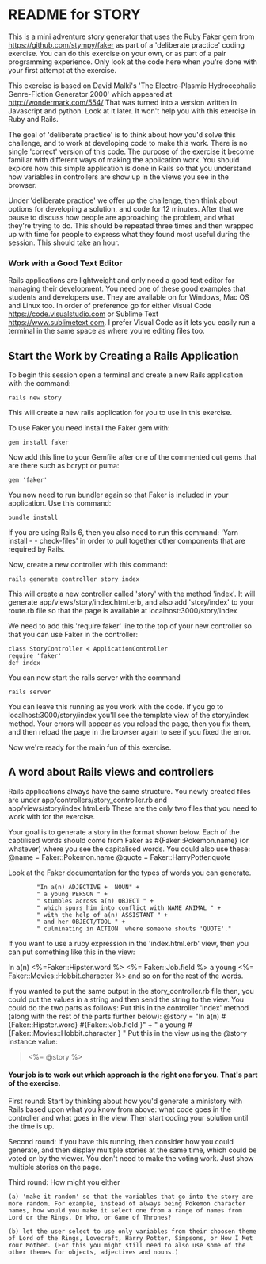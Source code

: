 # README for STORY

This is a mini adventure story generator that uses the Ruby Faker gem from https://github.com/stympy/faker as part of a 'deliberate practice' coding exercise. You can do this exercise on your own, or as part of a pair programming experience. Only look at the code here when you're done with your first attempt at the exercise. 

This exercise is based on David Malki's 'The Electro-Plasmic Hydrocephalic Genre-Fiction Generator 2000' which appeared at http://wondermark.com/554/ That was turned into a version written in Javascript and python.  Look at it later. It won't help you with this exercise in Ruby and Rails.

The goal of 'deliberate practice' is to think about how you'd solve this challenge, and to work at developing code to make this work. There is no single 'correct' version of this code. The purpose of the exercise it become familiar with different ways of making the application work. You should explore how this simple application is done in Rails so that you understand how variables in controllers are show up in the views you see in the browser.

Under 'deliberate practice' we offer up the challenge, then think about options for developing a solution, and code for 12 minutes. After that we pause to discuss how people are approaching the problem, and what they're trying to do. This should be repeated three times and then wrapped up with time for people to express what they found most useful during the session. This should take an hour.

### Work with a Good Text Editor
Rails applications are lightweight and only need a good text editor for managing their development. You need one of these good examples that students and developers use. They are available on for Windows, Mac OS and Linux too. In order of preference go for either Visual Code https://code.visualstudio.com or Sublime Text https://www.sublimetext.com. I prefer Visual Code as it lets you easily run a terminal in the same space as where you're editing files too.  

## Start the Work by Creating a Rails Application 

To begin this session open a terminal and create a new Rails application with the command:

    rails new story

This will create a new rails application for you to use in this exercise.

To use Faker you need install the Faker gem with:
    
    gem install faker

Now add this line to your Gemfile after one of the commented out gems that are there such as bcrypt or puma:
    
    gem 'faker' 

You now need to run bundler again so that Faker is included in your application. Use this command:

    bundle install

If you are using Rails 6, then you also need to run this command: 'Yarn install - - check-files' in order to pull together other components that are required by Rails.

Now, create a new controller with this command:

    rails generate controller story index

This will create a new controller called 'story' with the method 'index'. It will generate app/views/story/index.html.erb, and also add 'story/index' to your route.rb file so that the page is available at localhost:3000/story/index

We need to add this 'require faker' line to the top of your new controller so that you can use Faker in the controller:
    
    class StoryController < ApplicationController
    require 'faker'
    def index 

You can now start the rails server with the command 

    rails server

You can leave this running as you work with the code. If you go to localhost:3000/story/index you'll see the template view of the story/index method. Your errors will appear as you reload the page, then you fix them, and then reload the page in the browser again to see if you fixed the error.

Now we're ready for the main fun of this exercise.

## A word about Rails views and controllers

Rails applications always have the same structure. You newly created files are under app/controllers/story_controller.rb and app/views/story/index.html.erb These are the only two files that you need to work with for the exercise.

Your goal is to generate a story in the format shown below. Each of the captilised words should come from Faker as #{Faker::Pokemon.name} (or whatever) where you see the capitalised words. You could also use these:
    @name = Faker::Pokemon.name
    @quote = Faker::HarryPotter.quote

Look at the Faker <a href="https://github.com/faker-ruby/faker#generators" target="_blank">documentation</a> for the types of words you can generate.

            "In a(n) ADJECTIVE +  NOUN" +
            " a young PERSON " +
            " stumbles across a(n) OBJECT " +
            " which spurs him into conflict with NAME ANIMAL " +
            " with the help of a(n) ASSISTANT " +
            " and her OBJECT/TOOL " +
            " culminating in ACTION  where someone shouts 'QUOTE'."

If you want to use a ruby expression in the 'index.html.erb' view, then you can put something like this in the view:
 
<p>In a(n) <%=Faker::Hipster.word %>  <%= Faker::Job.field %> a young <%= Faker::Movies::Hobbit.character %> and so on for the rest of the words.</p>

If you wanted to put the same output in the story_controller.rb file then, you could put the values in a string and then send the string to the view. You could do the two parts as follows:
Put this in the controller 'index' method (along with the rest of the parts further below):
            @story =  "In a(n) #{Faker::Hipster.word}  #{Faker::Job.field }" +
            " a young #{Faker::Movies::Hobbit.character } "
Put this in the view using the @story instance value:
<blockquote><%= @story %></blockquote>

#### Your job is to work out which approach is the right one for you. That's part of the exercise.

First round:
Start by thinking about how you'd generate a ministory with Rails based upon what you know from above:  what code goes in the controller and what goes in the view. Then start coding your solution until the time is up.

Second round:
If you have this running, then consider how you could generate, and then display multiple stories at the same time, which could be voted on by the viewer. You don't need to make the voting work. Just show multiple stories on the page.

Third round:
How might you either

    (a) 'make it random' so that the variables that go into the story are more random. For example, instead of always being Pokemon character names, how would you make it select one from a range of names from Lord or the Rings, Dr Who, or Game of Thrones?

    (b) let the user select to use only variables from their choosen theme of Lord of the Rings, Lovecraft, Harry Potter, Simpsons, or How I Met Your Mother. (For this you might still need to also use some of the other themes for objects, adjectives and nouns.)


